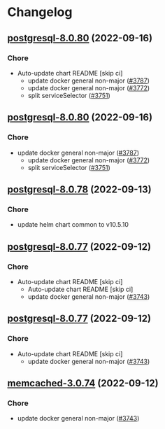 # Changelog



## [postgresql-8.0.80](https://github.com/truecharts/charts/compare/postgresql-8.0.78...postgresql-8.0.80) (2022-09-16)

### Chore

- Auto-update chart README [skip ci]
  - update docker general non-major ([#3787](https://github.com/truecharts/charts/issues/3787))
  - update docker general non-major ([#3772](https://github.com/truecharts/charts/issues/3772))
  - split serviceSelector ([#3751](https://github.com/truecharts/charts/issues/3751))




## [postgresql-8.0.80](https://github.com/truecharts/charts/compare/postgresql-8.0.78...postgresql-8.0.80) (2022-09-16)

### Chore

- update docker general non-major ([#3787](https://github.com/truecharts/charts/issues/3787))
  - update docker general non-major ([#3772](https://github.com/truecharts/charts/issues/3772))
  - split serviceSelector ([#3751](https://github.com/truecharts/charts/issues/3751))




## [postgresql-8.0.78](https://github.com/truecharts/charts/compare/postgresql-8.0.77...postgresql-8.0.78) (2022-09-13)

### Chore

- update helm chart common to v10.5.10




## [postgresql-8.0.77](https://github.com/truecharts/charts/compare/postgresql-8.0.76...postgresql-8.0.77) (2022-09-12)

### Chore

- Auto-update chart README [skip ci]
  - Auto-update chart README [skip ci]
  - update docker general non-major ([#3743](https://github.com/truecharts/charts/issues/3743))




## [postgresql-8.0.77](https://github.com/truecharts/charts/compare/postgresql-8.0.76...postgresql-8.0.77) (2022-09-12)

### Chore

- Auto-update chart README [skip ci]
  - update docker general non-major ([#3743](https://github.com/truecharts/charts/issues/3743))




## [memcached-3.0.74](https://github.com/truecharts/charts/compare/memcached-3.0.73...memcached-3.0.74) (2022-09-12)

### Chore

- update docker general non-major ([#3743](https://github.com/truecharts/charts/issues/3743))
